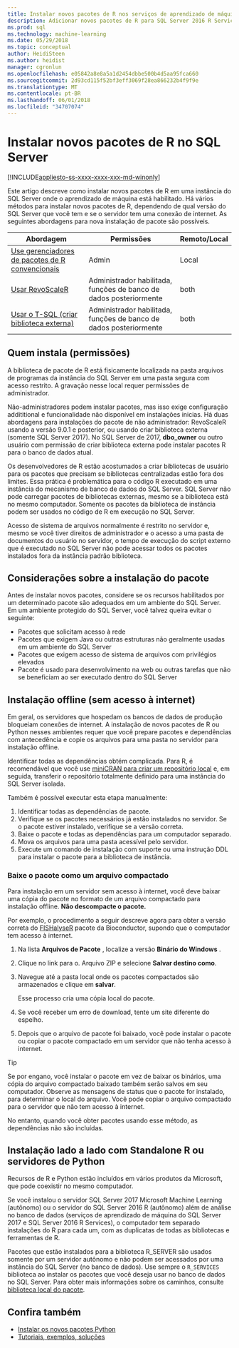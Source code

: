 ```yaml
---
title: Instalar novos pacotes de R nos serviços de aprendizado de máquina do SQL Server | Microsoft Docs
description: Adicionar novos pacotes de R para SQL Server 2016 R Services ou serviços do aprendizado de máquina 2017 SQL Server (no banco de dados)
ms.prod: sql
ms.technology: machine-learning
ms.date: 05/29/2018
ms.topic: conceptual
author: HeidiSteen
ms.author: heidist
manager: cgronlun
ms.openlocfilehash: e05842a8e8a5a1d2454dbbe500b4d5aa95fca660
ms.sourcegitcommit: 2d93cd115f52bf3eff3069f28ea866232b4f9f9e
ms.translationtype: MT
ms.contentlocale: pt-BR
ms.lasthandoff: 06/01/2018
ms.locfileid: "34707074"
---
```

# <a name="install-new-r-packages-on-sql-server"></a>Instalar novos pacotes de R no SQL Server
[!INCLUDE[appliesto-ss-xxxx-xxxx-xxx-md-winonly](../../includes/appliesto-ss-xxxx-xxxx-xxx-md-winonly.md)]

Este artigo descreve como instalar novos pacotes de R em uma instância do SQL Server onde o aprendizado de máquina está habilitado. Há vários métodos para instalar novos pacotes de R, dependendo de qual versão do SQL Server que você tem e se o servidor tem uma conexão de internet. As seguintes abordagens para nova instalação de pacote são possíveis.

| Abordagem                           | Permissões               | Remoto/Local |
|------------------------------------|---------------------------|--------------|
| [Use gerenciadores de pacotes de R convencionais](use-r-package-managers-on-sql-server.md)  | Admin | Local |
| [Usar RevoScaleR](use-revoscaler-to-manage-r-packages.md) |  Administrador habilitada, funções de banco de dados posteriormente | both|
| [Usar o T-SQL (criar biblioteca externa)](install-r-packages-tsql.md) | Administrador habilitada, funções de banco de dados posteriormente | both 

## <a name="who-installs-permissions"></a>Quem instala (permissões)

A biblioteca de pacote de R está fisicamente localizada na pasta arquivos de programas da instância do SQL Server em uma pasta segura com acesso restrito. A gravação nesse local requer permissões de administrador.

Não-administradores podem instalar pacotes, mas isso exige configuração addititional e funcionalidade não disponível em instalações inicias. Há duas abordagens para instalações do pacote de não administrador: RevoScaleR usando a versão 9.0.1 e posterior, ou usando criar biblioteca externa (somente SQL Server 2017). No SQL Server de 2017, **dbo_owner** ou outro usuário com permissão de criar biblioteca externa pode instalar pacotes R para o banco de dados atual.

Os desenvolvedores de R estão acostumados a criar bibliotecas de usuário para os pacotes que precisam se bibliotecas centralizadas estão fora dos limites. Essa prática é problemática para o código R executado em uma instância do mecanismo de banco de dados do SQL Server. SQL Server não pode carregar pacotes de bibliotecas externas, mesmo se a biblioteca está no mesmo computador. Somente os pacotes da biblioteca de instância podem ser usados no código de R em execução no SQL Server.

Acesso de sistema de arquivos normalmente é restrito no servidor e, mesmo se você tiver direitos de administrador e o acesso a uma pasta de documentos do usuário no servidor, o tempo de execução do script externo que é executado no SQL Server não pode acessar todos os pacotes instalados fora da instância padrão biblioteca. 

## <a name="considerations-for-package-installation"></a>Considerações sobre a instalação do pacote

Antes de instalar novos pacotes, considere se os recursos habilitados por um determinado pacote são adequados em um ambiente do SQL Server. Em um ambiente protegido do SQL Server, você talvez queira evitar o seguinte:

+ Pacotes que solicitam acesso à rede
+ Pacotes que exigem Java ou outras estruturas não geralmente usadas em um ambiente do SQL Server
+ Pacotes que exigem acesso de sistema de arquivos com privilégios elevados
+ Pacote é usado para desenvolvimento na web ou outras tarefas que não se beneficiam ao ser executado dentro do SQL Server

## <a name="offline-installation-no-internet-access"></a>Instalação offline (sem acesso à internet)

Em geral, os servidores que hospedam os bancos de dados de produção bloqueiam conexões de internet. A instalação de novos pacotes de R ou Python nesses ambientes requer que você prepare pacotes e dependências com antecedência e copie os arquivos para uma pasta no servidor para instalação offline.

Identificar todas as dependências obtém complicada. Para R, é recomendável que você use [miniCRAN para criar um repositório local](create-a-local-package-repository-using-minicran.md) e, em seguida, transferir o repositório totalmente definido para uma instância do SQL Server isolada.

Também é possível executar esta etapa manualmente:

1. Identificar todas as dependências de pacote. 
2. Verifique se os pacotes necessários já estão instalados no servidor. Se o pacote estiver instalado, verifique se a versão correta.
3. Baixe o pacote e todas as dependências para um computador separado.
4. Mova os arquivos para uma pasta acessível pelo servidor.
5. Execute um comando de instalação com suporte ou uma instrução DDL para instalar o pacote para a biblioteca de instância.

### <a name="download-the-package-as-a-zipped-file"></a>Baixe o pacote como um arquivo compactado

Para instalação em um servidor sem acesso à internet, você deve baixar uma cópia do pacote no formato de um arquivo compactado para instalação offline. **Não descompacte o pacote.**

Por exemplo, o procedimento a seguir descreve agora para obter a versão correta do [FISHalyseR](http://bioconductor.org/packages/release/bioc/html/FISHalyseR.html) pacote da Bioconductor, supondo que o computador tem acesso à internet.

1.  Na lista **Arquivos de Pacote** , localize a versão **Binário do Windows** .

2.  Clique no link para o. Arquivo ZIP e selecione **Salvar destino como**.

3.  Navegue até a pasta local onde os pacotes compactados são armazenados e clique em **salvar**.

    Esse processo cria uma cópia local do pacote. 

4. Se você receber um erro de download, tente um site diferente do espelho.

5. Depois que o arquivo de pacote foi baixado, você pode instalar o pacote ou copiar o pacote compactado em um servidor que não tenha acesso à internet.

> [!TIP]
> Se por engano, você instalar o pacote em vez de baixar os binários, uma cópia do arquivo compactado baixado também serão salvos em seu computador. Observe as mensagens de status que o pacote for instalado, para determinar o local do arquivo. Você pode copiar o arquivo compactado para o servidor que não tem acesso à internet.
> 
> No entanto, quando você obter pacotes usando esse método, as dependências não são incluídas. 


## <a name="side-by-side-installation-with-standalone-r-or-python-servers"></a>Instalação lado a lado com Standalone R ou servidores de Python

Recursos de R e Python estão incluídos em vários produtos da Microsoft, que pode coexistir no mesmo computador.

Se você instalou o servidor SQL Server 2017 Microsoft Machine Learning (autônomo) ou o servidor do SQL Server 2016 R (autônomo) além de análise no banco de dados (serviços de aprendizado de máquina do SQL Server 2017 e SQL Server 2016 R Services), o computador tem separado instalações do R para cada um, com as duplicatas de todas as bibliotecas e ferramentas de R.

Pacotes que estão instalados para a biblioteca R_SERVER são usados somente por um servidor autônomo e não podem ser acessados por uma instância do SQL Server (no banco de dados). Use sempre o `R_SERVICES` biblioteca ao instalar os pacotes que você deseja usar no banco de dados no SQL Server. Para obter mais informações sobre os caminhos, consulte [biblioteca local do pacote](installing-and-managing-r-packages.md#package-library-location).


## <a name="see-also"></a>Confira também

+ [Instalar os novos pacotes Python](../python/install-additional-python-packages-on-sql-server.md)
+ [Tutoriais, exemplos, soluções](../tutorials/machine-learning-services-tutorials.md)
